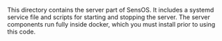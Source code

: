 This directory contains the server part of SensOS. It includes a systemd service file and scripts for starting and stopping the server. The server components run fully inside docker, which you must install prior to using this code.
